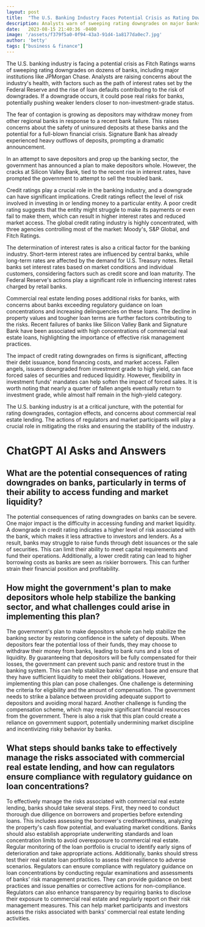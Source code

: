 ```yaml
---
layout: post
title:  "The U.S. Banking Industry Faces Potential Crisis as Rating Downgrades Loom"
description: Analysts warn of sweeping rating downgrades on major banks like JPMorgan Chase due to rising loan defaults and interest rate fluctuations. The industry braces for potential contagion and a full-blown financial crisis.
date:   2023-08-15 21:40:36 -0400
image: '/assets/f379f5a0-0f94-43a3-91d4-1a8177da0ec7.jpg'
author: 'betty'
tags: ["business & finance"]
---
```


The U.S. banking industry is facing a potential crisis as Fitch Ratings warns of sweeping rating downgrades on dozens of banks, including major institutions like JPMorgan Chase. Analysts are raising concerns about the industry's health, with factors such as the path of interest rates set by the Federal Reserve and the rise of loan defaults contributing to the risk of downgrades. If a downgrade occurs, it could pose real risks for banks, potentially pushing weaker lenders closer to non-investment-grade status.

The fear of contagion is growing as depositors may withdraw money from other regional banks in response to a recent bank failure. This raises concerns about the safety of uninsured deposits at these banks and the potential for a full-blown financial crisis. Signature Bank has already experienced heavy outflows of deposits, prompting a dramatic announcement.

In an attempt to save depositors and prop up the banking sector, the government has announced a plan to make depositors whole. However, the cracks at Silicon Valley Bank, tied to the recent rise in interest rates, have prompted the government to attempt to sell the troubled bank.

Credit ratings play a crucial role in the banking industry, and a downgrade can have significant implications. Credit ratings reflect the level of risk involved in investing in or lending money to a particular entity. A poor credit rating suggests that the entity might struggle to make its payments or even fail to make them, which can result in higher interest rates and reduced market access. The global credit rating industry is highly concentrated, with three agencies controlling most of the market: Moody's, S&P Global, and Fitch Ratings.

The determination of interest rates is also a critical factor for the banking industry. Short-term interest rates are influenced by central banks, while long-term rates are affected by the demand for U.S. Treasury notes. Retail banks set interest rates based on market conditions and individual customers, considering factors such as credit score and loan maturity. The Federal Reserve's actions play a significant role in influencing interest rates charged by retail banks.

Commercial real estate lending poses additional risks for banks, with concerns about banks exceeding regulatory guidance on loan concentrations and increasing delinquencies on these loans. The decline in property values and tougher loan terms are further factors contributing to the risks. Recent failures of banks like Silicon Valley Bank and Signature Bank have been associated with high concentrations of commercial real estate loans, highlighting the importance of effective risk management practices.

The impact of credit rating downgrades on firms is significant, affecting their debt issuance, bond financing costs, and market access. Fallen angels, issuers downgraded from investment grade to high yield, can face forced sales of securities and reduced liquidity. However, flexibility in investment funds' mandates can help soften the impact of forced sales. It is worth noting that nearly a quarter of fallen angels eventually return to investment grade, while almost half remain in the high-yield category.

The U.S. banking industry is at a critical juncture, with the potential for rating downgrades, contagion effects, and concerns about commercial real estate lending. The actions of regulators and market participants will play a crucial role in mitigating the risks and ensuring the stability of the industry.


# ChatGPT AI Asks and Answers
## What are the potential consequences of rating downgrades on banks, particularly in terms of their ability to access funding and market liquidity?
The potential consequences of rating downgrades on banks can be severe. One major impact is the difficulty in accessing funding and market liquidity. A downgrade in credit rating indicates a higher level of risk associated with the bank, which makes it less attractive to investors and lenders. As a result, banks may struggle to raise funds through debt issuances or the sale of securities. This can limit their ability to meet capital requirements and fund their operations. Additionally, a lower credit rating can lead to higher borrowing costs as banks are seen as riskier borrowers. This can further strain their financial position and profitability.

## How might the government's plan to make depositors whole help stabilize the banking sector, and what challenges could arise in implementing this plan?
The government's plan to make depositors whole can help stabilize the banking sector by restoring confidence in the safety of deposits. When depositors fear the potential loss of their funds, they may choose to withdraw their money from banks, leading to bank runs and a loss of liquidity. By guaranteeing that depositors will be fully compensated for their losses, the government can prevent such panic and restore trust in the banking system. This can help stabilize banks' deposit base and ensure that they have sufficient liquidity to meet their obligations. However, implementing this plan can pose challenges. One challenge is determining the criteria for eligibility and the amount of compensation. The government needs to strike a balance between providing adequate support to depositors and avoiding moral hazard. Another challenge is funding the compensation scheme, which may require significant financial resources from the government. There is also a risk that this plan could create a reliance on government support, potentially undermining market discipline and incentivizing risky behavior by banks.

## What steps should banks take to effectively manage the risks associated with commercial real estate lending, and how can regulators ensure compliance with regulatory guidance on loan concentrations?
To effectively manage the risks associated with commercial real estate lending, banks should take several steps. First, they need to conduct thorough due diligence on borrowers and properties before extending loans. This includes assessing the borrower's creditworthiness, analyzing the property's cash flow potential, and evaluating market conditions. Banks should also establish appropriate underwriting standards and loan concentration limits to avoid overexposure to commercial real estate. Regular monitoring of the loan portfolio is crucial to identify early signs of deterioration and take appropriate actions. Additionally, banks should stress test their real estate loan portfolios to assess their resilience to adverse scenarios. Regulators can ensure compliance with regulatory guidance on loan concentrations by conducting regular examinations and assessments of banks' risk management practices. They can provide guidance on best practices and issue penalties or corrective actions for non-compliance. Regulators can also enhance transparency by requiring banks to disclose their exposure to commercial real estate and regularly report on their risk management measures. This can help market participants and investors assess the risks associated with banks' commercial real estate lending activities.


